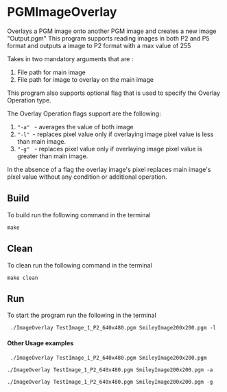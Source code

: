 # PGMImageOverlay
Overlays a PGM image onto another PGM image and creates a new image "Output.pgm"
This program supports reading images in both P2 and P5 format and outputs a image to P2 format with a max value of 255

Takes in two mandatory arguments that are :
1. File path for main image 
2. File path for image to overlay on the main image

This program also supports optional flag that is used to specify the Overlay Operation type.

The Overlay Operation flags support are the following:
1. ```"-a" ``` - averages the value of both image 
2.  ```"-l" ```- replaces pixel value only if overlaying image pixel value is less than main image.
3. ```"-g" ``` - replaces pixel value only if overlaying image pixel value is greater than main image.

In the absence of a flag the overlay image's pixel replaces main image's pixel value without any condition or additional operation.

## Build
To build run the following command in the terminal
```console
make
```
## Clean

To clean run the following command in the terminal
```console
make clean
```
## Run

To start the program run the following in the terminal
```console
 ./ImageOverlay TestImage_1_P2_640x480.pgm SmileyImage200x200.pgm -l
 ```


####  Other Usage examples

```console
 ./ImageOverlay TestImage_1_P2_640x480.pgm SmileyImage200x200.pgm
 ```
 ```console
 ./ImageOverlay TestImage_1_P2_640x480.pgm SmileyImage200x200.pgm -a
 ```
  ```console
 ./ImageOverlay TestImage_1_P2_640x480.pgm SmileyImage200x200.pgm -g
 ```
